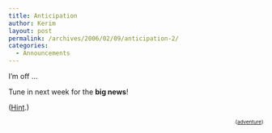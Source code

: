 ```yaml
---
title: Anticipation
author: Kerim
layout: post
permalink: /archives/2006/02/09/anticipation-2/
categories:
  - Announcements
---
```

I&#8217;m off &#8230;

Tune in next week for the **big news**!

(<a href="http://flickr.com/photos/tags/airport/clusters/airplane-plane-travel/" onclick="_gaq.push(['_trackEvent', 'outbound-article', 'http://flickr.com/photos/tags/airport/clusters/airplane-plane-travel/', 'Hint']);" >Hint</a>.)

<!-- technorati tags start -->

<div style="text-align:right;">
  <span style="font-size:x-small;">{<a href="http://www.technorati.com/tag/adventure" onclick="_gaq.push(['_trackEvent', 'outbound-article', 'http://www.technorati.com/tag/adventure', 'adventure']);"  rel="tag">adventure</a>}</span>


<!-- technorati tags end -->

